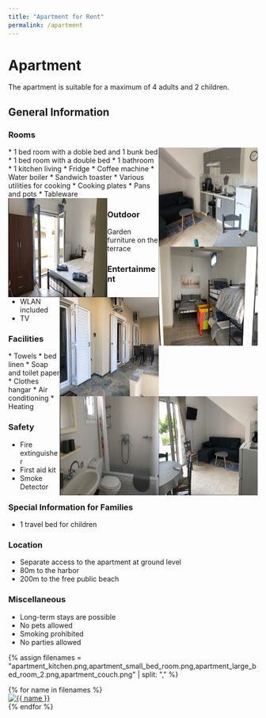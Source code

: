 ```yaml
---
title: "Apartment for Rent"
permalink: /apartment
---
```


Apartment
====

The apartment is suitable for a maximum of 4 adults and 2 children.

## General Information

### Rooms
<img align="right" width="200" height="200" src="/assets/images/apartment_kitchen.png">
* 1 bed room with a doble bed and 1 bunk bed
* 1 bed room with a double bed
* 1 bathroom
* 1 kitchen living
    * Fridge
    * Coffee machine
    * Water boiler
    * Sandwich toaster
    * Various utilities for cooking 
        * Cooking plates
        * Pans and pots
        * Tableware


<img align="left" width="200" height="200" src="/assets/images/apartment_small_bed_room.png">
<img align="right" width="200" height="200" src="/assets/images/apartment_large_bed_room_2.png">

### Outdoor
Garden furniture on the terrace
<img align="right" width="200" height="200" src="/assets/images/apartment_terrace.png">

### Entertainment
* WLAN included
* TV
<img align="right" width="200" height="200" src="/assets/images/apartment_couch.png">

### Facilities
<img align="right" width="200" height="200" src="/assets/images/apartment_bath.png">
* Towels
* bed linen
* Soap and toilet paper
* Clothes hangar
* Air conditioning
* Heating

### Safety
* Fire extinguisher
* First aid kit
* Smoke Detector

### Special Information for Families
* 1 travel bed for children

### Location
* Separate access to the apartment at ground level
* 80m to the harbor
* 200m to the free public beach

### Miscellaneous
* Long-term stays are possible
* No pets allowed
* Smoking prohibited
* No parties allowed



{% assign filenames = "apartment_kitchen.png,apartment_small_bed_room.png,apartment_large_bed_room_2.png,apartment_couch.png" | split: "," %}
<div class ="image-gallery">
{% for name in filenames %}
    <div class="box">
    <a href="{{ site.imagesurl }}{{ name }}">
      <img width="200" height="200" src="{{ site.imagesurl }}{{ name }} " alt="{{ name }}"  class="img-gallery" />
     </a>
    </div>
 {% endfor %}
</div>
